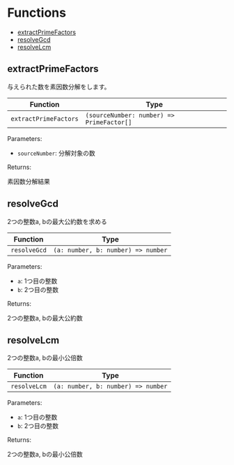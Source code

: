 # Functions

- [extractPrimeFactors](#extractprimefactors)
- [resolveGcd](#resolvegcd)
- [resolveLcm](#resolvelcm)

## extractPrimeFactors

与えられた数を素因数分解をします。

| Function | Type |
| ---------- | ---------- |
| `extractPrimeFactors` | `(sourceNumber: number) => PrimeFactor[]` |

Parameters:

* `sourceNumber`: 分解対象の数


Returns:

素因数分解結果

## resolveGcd

2つの整数a, bの最大公約数を求める

| Function | Type |
| ---------- | ---------- |
| `resolveGcd` | `(a: number, b: number) => number` |

Parameters:

* `a`: 1つ目の整数
* `b`: 2つ目の整数


Returns:

2つの整数a, bの最大公約数

## resolveLcm

2つの整数a, bの最小公倍数

| Function | Type |
| ---------- | ---------- |
| `resolveLcm` | `(a: number, b: number) => number` |

Parameters:

* `a`: 1つ目の整数
* `b`: 2つ目の整数


Returns:

2つの整数a, bの最小公倍数


